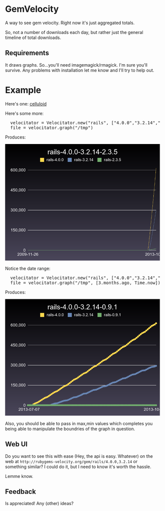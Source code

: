 # GemVelocity

A way to see gem velocity. Right now it's just aggregated totals.

So, not a number of downloads each day, but rather just the general timeline of total downloads.

## Requirements

It draws graphs. So...you'll need imagemagick/rmagick. I'm sure you'll survive. Any problems with installation let me know and I'll try to help out.

# Example

Here's one: [celluloid](https://gist.github.com/shaiguitar/7e6d95971c5254fa3665)

Here's some more:

<pre>
  velocitator = Velocitator.new("rails", ["4.0.0","3.2.14","2.3.5"])
  file = velocitator.graph("/tmp")
</pre>

Produces:

![here](examples/rails-4.0.0-3.2.14-2.3.5.png)

Notice the date range:

<pre>
  velocitator = Velocitator.new("rails", ["4.0.0","3.2.14","0.9.1"])
  file = velocitator.graph("/tmp", [3.months.ago, Time.now])
</pre>

Produces:

![here](examples/rails-4.0.0-3.2.14-0.9.1.png)

Also, you should be able to pass in max,min values which completes you being able to manipulate the boundries of the graph in question.

## Web UI

Do you want to see this with ease (Hey, the api is easy. Whatever) on the web at `http://rubygems-velocity.org/gem/rails/4.0.0,3.2.14` or something similar? I could do it, but I need to know it's worth the hassle.

Lemme know.

## Feedback

Is appreciated! Any (other) ideas?
